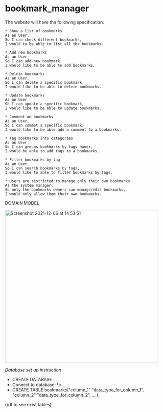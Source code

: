 # bookmark_manager
The website will have the following specification:

```
* Show a list of bookmarks
As an User,
So I can check different bookmarks,
I would to be able to list all the bookmarks.

* Add new bookmarks
As an User,
So I can add new bookmark,
I would like to be able to add bookmarks.

* Delete bookmarks
As an User,
So I can delete a specific bookmark,
I would like to be able to delete bookmarks.

* Update bookmarks
As an User,
So I can update a specific bookmark,
I would like to be able to update bookmarks.

* Comment on bookmarks
As an User,
So I can commet a specific bookmark,
I would like to be able add a comment to a bookmarks.

* Tag bookmarks into categories
As an User,
So I can groups bookmarks by tags names,
I would be able to add tags to a bookmarks.

* Filter bookmarks by tag
As an User,
So I can search bookmarks by tags,
I would like to able to filter bookmarks by tags.

* Users are restricted to manage only their own bookmarks
As the system manager,
So only the bookmarks owners can manage/edit bookmarks,
I would only allow them their own bookmarks.
```
DOMAIN MODEL

<img width="500" alt="Screenshot 2021-12-06 at 14 53 51" src="https://user-images.githubusercontent.com/86299300/144867825-eb6d36aa-9fe0-469f-bc8b-64b10a2bc3d3.png">

*Database set up instruction*
* CREATE DATABASE <name>
* Connect to database: \c <name>
* CREATE TABLE bookmarks("column_1" "data_type_for_column_1",
"column_2" "data_type_for_column_2",
... ).
  
 (\dt to see exist tables).
